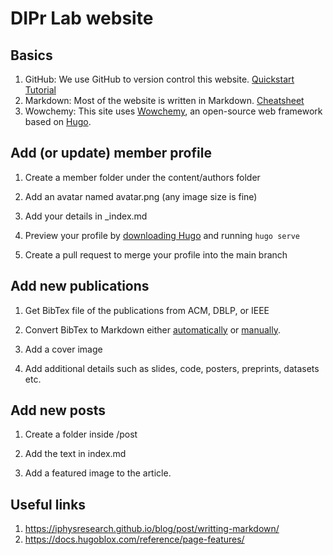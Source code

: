 # DIPr Lab website

## Basics

1. GitHub: We use GitHub to version control this website.  [Quickstart Tutorial](https://docs.github.com/en/get-started/quickstart)
2. Markdown: Most of the website is written in Markdown. [Cheatsheet](https://github.com/adam-p/markdown-here/wiki/Markdown-Cheatsheet)
3. Wowchemy: This site uses [Wowchemy](https://university.wowchemy.com/), an open-source web framework based on [Hugo](https://gohugo.io/).

## Add (or update) member profile

1. Create a member folder under the content/authors folder

2. Add an avatar named avatar.png (any image size is fine)

3. Add your details in _index.md

4. Preview your profile by [downloading Hugo](https://gohugo.io/installation/) and running `hugo serve`

5. Create a pull request to merge your profile into the main branch

## Add new publications

1. Get BibTex file of the publications from ACM, DBLP, or IEEE

2. Convert BibTex to Markdown either [automatically](https://github.com/wowchemy/bibtex-to-markdown) or [manually](https://university.wowchemy.com/reference/content-types/). 

3. Add a cover image

4. Add additional details such as slides, code, posters, preprints, datasets etc.


## Add new posts

1. Create a folder inside /post

2. Add the text in index.md

3. Add a featured image to the article.


## Useful links

1. https://iphysresearch.github.io/blog/post/writting-markdown/
2. https://docs.hugoblox.com/reference/page-features/